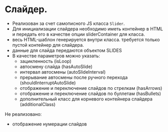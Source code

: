 # Слайдер.

- Реализован за счет самописного JS класса `Slider`.
- Для инициализации слайдера необходимо иметь контейнер в HTML и передать его в качестве опции sliderContainer для класса.
- весь HTML-шаблон генерируется внутри класса. требуется только пустой контейнер для слайдера.
- данные для слайда передаются объектом SLIDES
- В качестве параметров можно указать: 
  - зацикленность (isLoop)
  - автосмену слайда (hasAutoSlide)
  - интервал автосмены (autoSlideInterval)
  - прерывание автосмены после ручного перехода (shouldInterruptAutoSlide)
  - отображение и переключение слайдов по стрелкам (hasArrows)
  - отображение и переключение слайдов по буллетам (hasBullets)
  - дополнительный класс для корневого контейнера слайдера (additionalClass)

Не реализовано:
 - отображение нумерации слайдов
